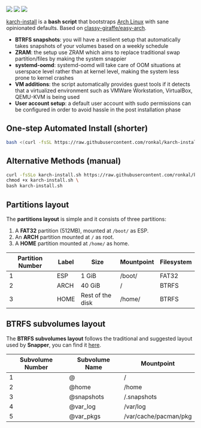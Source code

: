![](https://img.shields.io/github/license/ronkal/karch-install?label=License)
![](https://img.shields.io/github/stars/ronkal/karch-install?label=Stars)
![](https://img.shields.io/github/forks/ronkal/karch-install?label=Forks)

[karch-install](https://github.com/ronkal/karch-install) is a **bash script** that bootstraps [Arch Linux](https://archlinux.org/) with sane opinionated defaults. Based on [classy-giraffe/easy-arch](https://github.com/classy-giraffe/easy-arch).

- **BTRFS snapshots**: you will have a resilient setup that automatically takes snapshots of your volumes based on a weekly schedule
- **ZRAM**: the setup use ZRAM which aims to replace traditional swap partition/files by making the system snappier
- **systemd-oomd**: systemd-oomd will take care of OOM situations at userspace level rather than at kernel level, making the system less prone to kernel crashes
- **VM additions**: the script automatically provides guest tools if it detects that a virtualized environment such as VMWare Workstation, VirtualBox, QEMU-KVM is being used
- **User account setup**: a default user account with sudo permissions can be configured in order to avoid hassle in the post installation phase

## One-step Automated Install (shorter)

```bash
bash <(curl -fsSL https://raw.githubusercontent.com/ronkal/karch-install/main/karch-install.sh)
```

## Alternative Methods (manual)

```bash
curl -fsSLo karch-install.sh https://raw.githubusercontent.com/ronkal/karch-install/main/karch-install.sh \
chmod +x karch-install.sh \
bash karch-install.sh
```

## Partitions layout

The **partitions layout** is simple and it consists of three partitions:

1. A **FAT32** partition (512MB), mounted at `/boot/` as ESP.
2. An **ARCH** partition mounted at `/` as root.
3. A **HOME** partition mounted at `/home/` as home.

| Partition Number | Label | Size             | Mountpoint | Filesystem |
| ---------------- | ----- | ---------------- | ---------- | ---------- |
| 1                | ESP   | 1 GiB            | /boot/     | FAT32      |
| 2                | ARCH  | 40 GiB           | /          | BTRFS      |
| 3                | HOME  | Rest of the disk | /home/     | BTRFS      |

## BTRFS subvolumes layout

The **BTRFS subvolumes layout** follows the traditional and suggested layout used by **Snapper**, you can find it [here](https://wiki.archlinux.org/index.php/Snapper#Suggested_filesystem_layout).

| Subvolume Number | Subvolume Name | Mountpoint            |
| ---------------- | -------------- | --------------------- |
| 1                | @              | /                     |
| 2                | @home          | /home                 |
| 3                | @snapshots     | /.snapshots           |
| 4                | @var_log       | /var/log              |
| 5                | @var_pkgs      | /var/cache/pacman/pkg |
